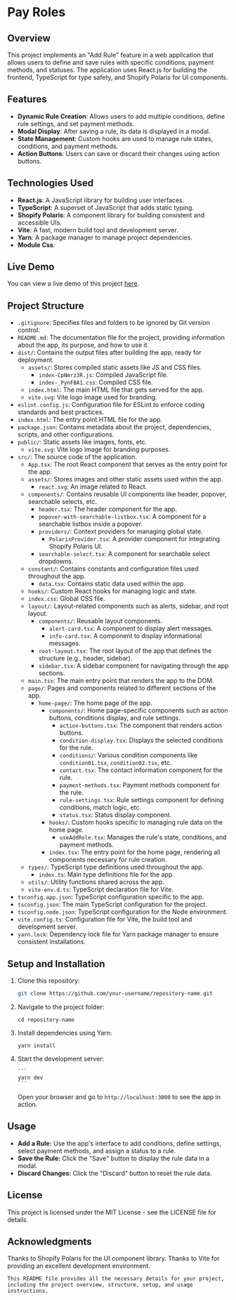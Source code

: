 # Pay Roles

## Overview

This project implements an "Add Rule" feature in a web application that allows users to define and save rules with specific conditions, payment methods, and statuses. The application uses React.js for building the frontend, TypeScript for type safety, and Shopify Polaris for UI components.

## Features

- **Dynamic Rule Creation**: Allows users to add multiple conditions, define rule settings, and set payment methods.
- **Modal Display**: After saving a rule, its data is displayed in a modal.
- **State Management**: Custom hooks are used to manage rule states, conditions, and payment methods.
- **Action Buttons**: Users can save or discard their changes using action buttons.

## Technologies Used

- **React.js**: A JavaScript library for building user interfaces.
- **TypeScript**: A superset of JavaScript that adds static typing.
- **Shopify Polaris**: A component library for building consistent and accessible UIs.
- **Vite**: A fast, modern build tool and development server.
- **Yarn**: A package manager to manage project dependencies.
- **Module Css**:

## Live Demo

You can view a live demo of this project [here](https://pay-roles-eaysin-arafats-projects.vercel.app/).

## Project Structure

- `.gitignore`: Specifies files and folders to be ignored by Git version control.
- `README.md`: The documentation file for the project, providing information about the app, its purpose, and how to use it.
- `dist/`: Contains the output files after building the app, ready for deployment.
  - `assets/`: Stores compiled static assets like JS and CSS files.
    - `index-CpNmrz3R.js`: Compiled JavaScript file.
    - `index-_PynFBA1.css`: Compiled CSS file.
  - `index.html`: The main HTML file that gets served for the app.
  - `vite.svg`: Vite logo image used for branding.
- `eslint.config.js`: Configuration file for ESLint to enforce coding standards and best practices.
- `index.html`: The entry point HTML file for the app.
- `package.json`: Contains metadata about the project, dependencies, scripts, and other configurations.
- `public/`: Static assets like images, fonts, etc.
  - `vite.svg`: Vite logo image for branding purposes.
- `src/`: The source code of the application.
  - `App.tsx`: The root React component that serves as the entry point for the app.
  - `assets/`: Stores images and other static assets used within the app.
    - `react.svg`: An image related to React.
  - `components/`: Contains reusable UI components like header, popover, searchable selects, etc.
    - `header.tsx`: The header component for the app.
    - `popover-with-searchable-listbox.tsx`: A component for a searchable listbox inside a popover.
    - `providers/`: Context providers for managing global state.
      - `PolarisProvider.tsx`: A provider component for integrating Shopify Polaris UI.
    - `searchable-select.tsx`: A component for searchable select dropdowns.
  - `constant/`: Contains constants and configuration files used throughout the app.
    - `data.tsx`: Contains static data used within the app.
  - `hooks/`: Custom React hooks for managing logic and state.
  - `index.css`: Global CSS file.
  - `layout/`: Layout-related components such as alerts, sidebar, and root layout.
    - `components/`: Reusable layout components.
      - `alert-card.tsx`: A component to display alert messages.
      - `info-card.tsx`: A component to display informational messages.
    - `root-layout.tsx`: The root layout of the app that defines the structure (e.g., header, sidebar).
    - `sidebar.tsx`: A sidebar component for navigating through the app sections.
  - `main.tsx`: The main entry point that renders the app to the DOM.
  - `page/`: Pages and components related to different sections of the app.
    - `home-page/`: The home page of the app.
      - `components/`: Home page-specific components such as action buttons, conditions display, and rule settings.
        - `action-buttons.tsx`: The component that renders action buttons.
        - `condition-display.tsx`: Displays the selected conditions for the rule.
        - `conditions/`: Various condition components like `condition01.tsx`, `condition02.tsx`, etc.
        - `contact.tsx`: The contact information component for the rule.
        - `payment-methods.tsx`: Payment methods component for the rule.
        - `rule-settings.tsx`: Rule settings component for defining conditions, match logic, etc.
        - `status.tsx`: Status display component.
      - `hooks/`: Custom hooks specific to managing rule data on the home page.
        - `useAddRole.tsx`: Manages the rule's state, conditions, and payment methods.
      - `index.tsx`: The entry point for the home page, rendering all components necessary for rule creation.
  - `types/`: TypeScript type definitions used throughout the app.
    - `index.ts`: Main type definitions file for the app.
  - `utils/`: Utility functions shared across the app.
  - `vite-env.d.ts`: TypeScript declaration file for Vite.
- `tsconfig.app.json`: TypeScript configuration specific to the app.
- `tsconfig.json`: The main TypeScript configuration for the project.
- `tsconfig.node.json`: TypeScript configuration for the Node environment.
- `vite.config.ts`: Configuration file for Vite, the build tool and development server.
- `yarn.lock`: Dependency lock file for Yarn package manager to ensure consistent installations.

## Setup and Installation

1.  Clone this repository:
    ```bash
    git clone https://github.com/your-username/repository-name.git
    ```
2.  Navigate to the project folder:

    ```
    cd repository-name
    ```

3.  Install dependencies using Yarn:

    ```
    yarn install
    ```

4.  Start the development server:

        ```
        yarn dev
        ```

    Open your browser and go to `http://localhost:3000` to see the app in action.

## Usage

- **Add a Rule:** Use the app's interface to add conditions, define settings, select payment methods, and assign a status to a rule.
- **Save the Rule:** Click the "Save" button to display the rule data in a modal.
- **Discard Changes:** Click the "Discard" button to reset the rule data.

## License

This project is licensed under the MIT License - see the LICENSE file for details.

## Acknowledgments

Thanks to Shopify Polaris for the UI component library.
Thanks to Vite for providing an excellent development environment.

`This README file provides all the necessary details for your project, including the project overview, structure, setup, and usage instructions.`
